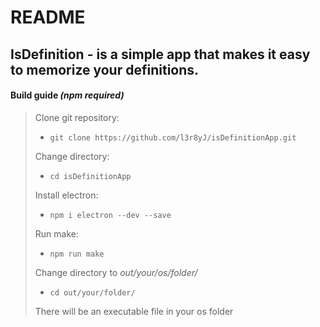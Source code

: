 # README

## **IsDefinition** - is a simple app that makes it easy to memorize your definitions.

#### Build guide _(npm required)_

> Clone git repository:
>
> - `git clone https://github.com/l3r8yJ/isDefinitionApp.git`
>
> Change directory:
>
> - `cd isDefinitionApp`
>
> Install electron:
>
> - `npm i electron --dev --save`
>
> Run make:
>
> - `npm run make`
>
> Change directory to _out/your/os/folder/_
>
> - `cd out/your/folder/`
>
> There will be an executable file in your os folder
